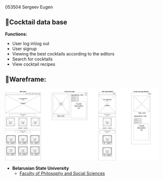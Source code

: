 053504 Sergeev Eugen
## 🔻**Cocktail data base**

**Functions:**
* User log in\log out
* User signup
* Viewing the best cocktails according to the editors
* Search for cocktails
* View cocktail recipes


## 🔻**Wareframe:**

![Image alt](https://github.com/evilgeniy/mdkursa4/blob/main/Wireframe.png)


* **Belarusian State University**
  * [Faculty of Philosophy and Social Sciences](https://bsu.by/en/structure/faculties/fakultet-filosofii-i-sotsialnykh-nauk-d)
